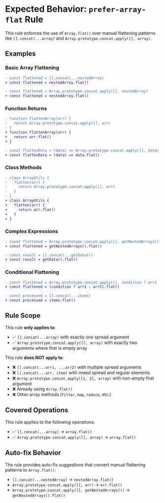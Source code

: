 # Expected Behavior: `prefer-array-flat` Rule

This rule enforces the use of `Array.flat()` over manual flattening patterns like `[].concat(...array)` and `Array.prototype.concat.apply([], array)`.

## Examples

### Basic Array Flattening

```diff
- const flattened = [].concat(...nestedArray)
+ const flattened = nestedArray.flat()
```

```diff
- const flattened = Array.prototype.concat.apply([], nestedArray)
+ const flattened = nestedArray.flat()
```

### Function Returns

```diff
- function flattenArray(arr) {
-   return Array.prototype.concat.apply([], arr)
- }
+ function flattenArray(arr) {
+   return arr.flat()
+ }
```

```diff
- const flattenData = (data) => Array.prototype.concat.apply([], data)
+ const flattenData = (data) => data.flat()
```

### Class Methods

```diff
- class ArrayUtils {
-   flatten(arr) {
-     return Array.prototype.concat.apply([], arr)
-   }
- }
+ class ArrayUtils {
+   flatten(arr) {
+     return arr.flat()
+   }
+ }
```

### Complex Expressions

```diff
- const flattened = Array.prototype.concat.apply([], getNestedArrays())
+ const flattened = getNestedArrays().flat()
```

```diff
- const result = [].concat(...getData())
+ const result = getData().flat()
```

### Conditional Flattening

```diff
- const flattened = Array.prototype.concat.apply([], condition ? arr1 : arr2)
+ const flattened = (condition ? arr1 : arr2).flat()
```

```diff
- const processed = [].concat(...items)
+ const processed = items.flat()
```

## Rule Scope

This rule **only applies to**:

- ✅ `[].concat(...array)` with exactly one spread argument
- ✅ `Array.prototype.concat.apply([], array)` with exactly two arguments where first is empty array

This rule **does NOT apply to**:

- ❌ `[].concat(...arr1, ...arr2)` with multiple spread arguments
- ❌ `[].concat(...arr, item)` with mixed spread and regular elements
- ❌ `Array.prototype.concat.apply([1, 2], array)` with non-empty first argument
- ❌ Already using `Array.flat()`
- ❌ Other array methods (`filter`, `map`, `reduce`, etc.)

## Covered Operations

This rule applies to the following operations:

- ✅ `[].concat(...array)` → `array.flat()`
- ✅ `Array.prototype.concat.apply([], array)` → `array.flat()`

## Auto-fix Behavior

The rule provides auto-fix suggestions that convert manual flattening patterns to `Array.flat()`:

- `[].concat(...nestedArray)` → `nestedArray.flat()`
- `Array.prototype.concat.apply([], arr)` → `arr.flat()`
- `Array.prototype.concat.apply([], getNestedArrays())` → `getNestedArrays().flat()`
